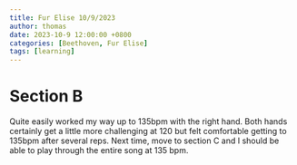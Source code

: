 ```yaml
---
title: Fur Elise 10/9/2023
author: thomas
date: 2023-10-9 12:00:00 +0800
categories: [Beethoven, Fur Elise]
tags: [learning]
---
```


# Section B
Quite easily worked my way up to 135bpm with the right hand. Both hands certainly get a little more challenging at 120 but felt comfortable getting to 135bpm after several reps.  Next time, move to section C and I should be able to play through the entire song at 135 bpm.


